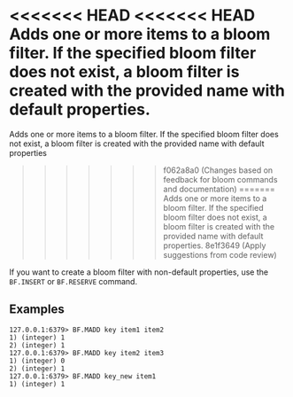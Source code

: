 <<<<<<< HEAD
<<<<<<< HEAD
Adds one or more items to a bloom filter. If the specified bloom filter does not exist, a bloom filter is created with the provided name with default properties.
=======
Adds one or more items to a bloom filter. If the specified bloom filter does not exist, a bloom filter is created with the provided name with default properties
>>>>>>> f062a8a0 (Changes based on feedback for bloom commands and documentation)
=======
Adds one or more items to a bloom filter. If the specified bloom filter does not exist, a bloom filter is created with the provided name with default properties.
>>>>>>> 8e1f3649 (Apply suggestions from code review)

If you want to create a bloom filter with non-default properties, use the `BF.INSERT` or `BF.RESERVE` command.

## Examples

```
127.0.0.1:6379> BF.MADD key item1 item2
1) (integer) 1
2) (integer) 1
127.0.0.1:6379> BF.MADD key item2 item3
1) (integer) 0
2) (integer) 1
127.0.0.1:6379> BF.MADD key_new item1
1) (integer) 1
```
